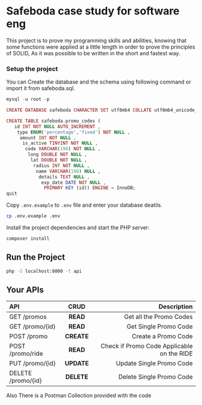 # Safeboda case study for software eng
This project is to prove my programming skills and abilities, knowing that some functions were applied at a little length in order to prove the principles of SOLID, As it was possible to be written in the short and fastest way.


### Setup the project

You can Create the database and the schema using following command or import it from safeboda.sql.

```php
mysql -u root -p

CREATE DATABASE safeboda CHARACTER SET utf8mb4 COLLATE utf8mb4_unicode_ci;

CREATE TABLE safeboda.promo_codes (
   id INT NOT NULL AUTO_INCREMENT ,
    type ENUM('percentage','fixed') NOT NULL ,
     amount INT NOT NULL ,
      is_active TINYINT NOT NULL ,
       code VARCHAR(190) NOT NULL ,
        long DOUBLE NOT NULL ,
         lat DOUBLE NOT NULL ,
          radius INT NOT NULL ,
           name VARCHAR(190) NULL ,
            details TEXT NULL ,
             exp_date DATE NOT NULL ,
              PRIMARY KEY (id)) ENGINE = InnoDB;
quit
```


Copy `.env.example` to `.env` file and enter your database deatils.

```bash
cp .env.example .env
```



Install the project dependencies and start the PHP server:

```bash
composer install
```


## Run the Project
```bash
php -S localhost:8000 -t api
```

## Your APIs

| API               |    CRUD    |        Description                         |
| :---------------- | :--------: | -----------------------------------------: |
| GET /promos        |  **READ**  |        Get all the Promo Codes              |
| GET /promo/{id}    |  **READ**  |         Get Single Promo Code               |
| POST /promo        | **CREATE** |          Create a Promo Code                |
| POST /promo/ride   | **READ**   |  Check if Promo Code Applicable on the RIDE |
| PUT /promo/{id}    | **UPDATE** |            Update Single Promo Code         |
| DELETE /promo/{id} | **DELETE** |            Delete Single Promo Code         |

Also There is a Postman Collection provided with the code

